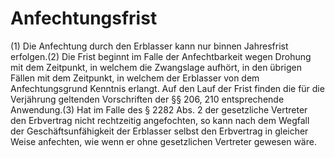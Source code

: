 # Anfechtungsfrist

(1) Die Anfechtung durch den Erblasser kann nur binnen Jahresfrist erfolgen.(2) Die Frist beginnt im Falle der Anfechtbarkeit wegen Drohung mit dem Zeitpunkt, in welchem die Zwangslage aufhört, in den übrigen Fällen mit dem Zeitpunkt, in welchem der Erblasser von dem Anfechtungsgrund Kenntnis erlangt. Auf den Lauf der Frist finden die für die Verjährung geltenden Vorschriften der §§ 206, 210 entsprechende Anwendung.(3) Hat im Falle des § 2282 Abs. 2 der gesetzliche Vertreter den Erbvertrag nicht rechtzeitig angefochten, so kann nach dem Wegfall der Geschäftsunfähigkeit der Erblasser selbst den Erbvertrag in gleicher Weise anfechten, wie wenn er ohne gesetzlichen Vertreter gewesen wäre. 

